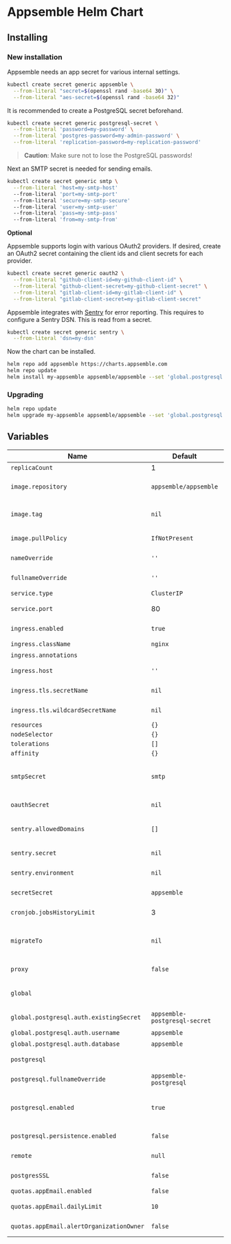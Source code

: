 # Appsemble Helm Chart

## Installing

### New installation

Appsemble needs an app secret for various internal settings.

```sh
kubectl create secret generic appsemble \
  --from-literal "secret=$(openssl rand -base64 30)" \
  --from-literal "aes-secret=$(openssl rand -base64 32)"
```

It is recommended to create a PostgreSQL secret beforehand.

```sh
kubectl create secret generic postgresql-secret \
  --from-literal 'password=my-password' \
  --from-literal 'postgres-password=my-admin-password' \
  --from-literal 'replication-password=my-replication-password'
```

> **Caution**: Make sure not to lose the PostgreSQL passwords!

Next an SMTP secret is needed for sending emails.

```sh
kubectl create secret generic smtp \
  --from-literal 'host=my-smtp-host'
  --from-literal 'port=my-smtp-port'
  --from-literal 'secure=my-smtp-secure'
  --from-literal 'user=my-smtp-user'
  --from-literal 'pass=my-smtp-pass'
  --from-literal 'from=my-smtp-from'
```

**Optional**

Appsemble supports login with various OAuth2 providers. If desired, create an OAuth2 secret
containing the client ids and client secrets for each provider.

```sh
kubectl create secret generic oauth2 \
  --from-literal "github-client-id=my-github-client-id" \
  --from-literal "github-client-secret=my-github-client-secret" \
  --from-literal "gitlab-client-id=my-gitlab-client-id" \
  --from-literal "gitlab-client-secret=my-gitlab-client-secret"
```

Appsemble integrates with [Sentry] for error reporting. This requires to configure a Sentry DSN.
This is read from a secret.

```sh
kubectl create secret generic sentry \
  --from-literal 'dsn=my-dsn'
```

Now the chart can be installed.

```sh
helm repo add appsemble https://charts.appsemble.com
helm repo update
helm install my-appsemble appsemble/appsemble --set 'global.postgresql.auth.existingSecret=postgresql-secret'
```

### Upgrading

```sh
helm repo update
helm upgrade my-appsemble appsemble/appsemble --set 'global.postgresql.auth.existingSecret=postgresql-secret'
```

## Variables

| Name                                     | Default                       | Description                                                                                                                               |
| ---------------------------------------- | ----------------------------- | ----------------------------------------------------------------------------------------------------------------------------------------- |
| `replicaCount`                           | 1                             |                                                                                                                                           |
| `image.repository`                       | `appsemble/appsemble`         | Set this to `registry.gitlab.io/appsemble/appsemble` to support prerelease versions.                                                      |
| `image.tag`                              | `nil`                         | If specified, this Docker image tag will be used. Otherwise, it will use the chart’s `appVersion`.                                        |
| `image.pullPolicy`                       | `IfNotPresent`                | This can be used to override the default image pull policy.                                                                               |
| `nameOverride`                           | `''`                          | This can be used to override the name in the templates.                                                                                   |
| `fullnameOverride`                       | `''`                          | This can be used to override the full name in the templates.                                                                              |
| `service.type`                           | `ClusterIP`                   | The type of the Appsemble service.                                                                                                        |
| `service.port`                           | 80                            | The HTTP port on which the Appsemble service will be exposed to the cluster.                                                              |
| `ingress.enabled`                        | `true`                        | Whether or not the service should be exposed through an ingress.                                                                          |
| `ingress.className`                      | `nginx`                       | The ingress class name.                                                                                                                   |
| `ingress.annotations`                    |                               | Annotations for the Appsemble ingress.                                                                                                    |
| `ingress.host`                           | `''`                          | The host name on which the ingress will expose the service.                                                                               |
| `ingress.tls.secretName`                 | `nil`                         | The secret name to use to configure TLS for the top level host.                                                                           |
| `ingress.tls.wildcardSecretName`         | `nil`                         | The secret name to use to configure TLS for the direct wildcard host.                                                                     |
| `resources`                              | `{}`                          |                                                                                                                                           |
| `nodeSelector`                           | `{}`                          |                                                                                                                                           |
| `tolerations`                            | `[]`                          |                                                                                                                                           |
| `affinity`                               | `{}`                          |                                                                                                                                           |
| `smtpSecret`                             | `smtp`                        | The secret to use for configuring SMTP. The secret should contain the following values: `host`, `port`, `secure`, `user`, `pass`, `from`. |
| `oauthSecret`                            | `nil`                         | The secret which holds client ids and client secrets for OAuth2 providers.                                                                |
| `sentry.allowedDomains`                  | `[]`                          | A list of domains on which Sentry integration will be enabled. Wildcards are supported.                                                   |
| `sentry.secret`                          | `nil`                         | The secret from which to read the [Sentry] DSN.                                                                                           |
| `sentry.environment`                     | `nil`                         | The environment to send with Sentry error reports.                                                                                        |
| `secretSecret`                           | `appsemble`                   | The Kubernetes secret which holds the `SECRET` environment variable.                                                                      |
| `cronjob.jobsHistoryLimit`               | 3                             | How long to keep logs for cronjobs in days.                                                                                               |
| `migrateTo`                              | `nil`                         | If specified, the database will be migrated to this specific version. To upgrade to the latest version, specify `next`.                   |
| `proxy`                                  | `false`                       | If `true`, The proxy is trusted for logging purposes.                                                                                     |
| `global`                                 |                               | Any `global` variables are shared between the Appsemble chart and its `postgresql` dependency chart.                                      |
| `global.postgresql.auth.existingSecret`  | `appsemble-postgresql-secret` | The secret from which to read the PostgreSQL password.                                                                                    |
| `global.postgresql.auth.username`        | `appsemble`                   | The name of the PostgreSQL user.                                                                                                          |
| `global.postgresql.auth.database`        | `appsemble`                   | The name of the PostgreSQL user.                                                                                                          |
| `postgresql`                             |                               | Any `postgresql` variables are passed into the `postgresql` dependency chart.                                                             |
| `postgresql.fullnameOverride`            | `appsemble-postgresql`        | The name used for the PostgreSQL database.                                                                                                |
| `postgresql.enabled`                     | `true`                        | Set this to false explicitly to not include a PostgreSQL installation. This is useful if the database is managed by another service.      |
| `postgresql.persistence.enabled`         | `false`                       | Enable to create a persistent volume for the data.                                                                                        |
| `remote`                                 | `null`                        | A remote Appsemble server to connect to in order to synchronize blocks.                                                                   |
| `postgresSSL`                            | `false`                       | If `true`, connect establish the PostgreSQL connection over SSL.                                                                          |
| `quotas.appEmail.enabled`                | `false`                       | If `true`, enable app email quotas.                                                                                                       |
| `quotas.appEmail.dailyLimit`             | `10`                          | The maximum number of emails an app can send per day.                                                                                     |
| `quotas.appEmail.alertOrganizationOwner` | `false`                       | If `true`, send an email to the organization owner when the daily limit is reached.                                                       |

[sentry]: https://sentry.io
